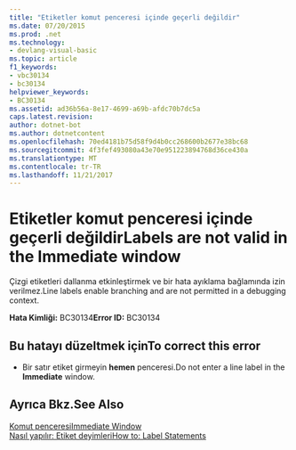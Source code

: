 ```yaml
---
title: "Etiketler komut penceresi içinde geçerli değildir"
ms.date: 07/20/2015
ms.prod: .net
ms.technology:
- devlang-visual-basic
ms.topic: article
f1_keywords:
- vbc30134
- bc30134
helpviewer_keywords:
- BC30134
ms.assetid: ad36b56a-8e17-4699-a69b-afdc70b7dc5a
caps.latest.revision: 
author: dotnet-bot
ms.author: dotnetcontent
ms.openlocfilehash: 70ed4181b75d58f9d4b0cc268600b2677e38bc68
ms.sourcegitcommit: 4f3fef493080a43e70e951223894768d36ce430a
ms.translationtype: MT
ms.contentlocale: tr-TR
ms.lasthandoff: 11/21/2017
---
```

# <a name="labels-are-not-valid-in-the-immediate-window"></a><span data-ttu-id="d9f2c-102">Etiketler komut penceresi içinde geçerli değildir</span><span class="sxs-lookup"><span data-stu-id="d9f2c-102">Labels are not valid in the Immediate window</span></span>
<span data-ttu-id="d9f2c-103">Çizgi etiketleri dallanma etkinleştirmek ve bir hata ayıklama bağlamında izin verilmez.</span><span class="sxs-lookup"><span data-stu-id="d9f2c-103">Line labels enable branching and are not permitted in a debugging context.</span></span>  
  
 <span data-ttu-id="d9f2c-104">**Hata Kimliği:** BC30134</span><span class="sxs-lookup"><span data-stu-id="d9f2c-104">**Error ID:** BC30134</span></span>  
  
## <a name="to-correct-this-error"></a><span data-ttu-id="d9f2c-105">Bu hatayı düzeltmek için</span><span class="sxs-lookup"><span data-stu-id="d9f2c-105">To correct this error</span></span>  
  
-   <span data-ttu-id="d9f2c-106">Bir satır etiket girmeyin **hemen** penceresi.</span><span class="sxs-lookup"><span data-stu-id="d9f2c-106">Do not enter a line label in the **Immediate** window.</span></span>  
  
## <a name="see-also"></a><span data-ttu-id="d9f2c-107">Ayrıca Bkz.</span><span class="sxs-lookup"><span data-stu-id="d9f2c-107">See Also</span></span>  
 [<span data-ttu-id="d9f2c-108">Komut penceresi</span><span class="sxs-lookup"><span data-stu-id="d9f2c-108">Immediate Window</span></span>](/visualstudio/ide/reference/immediate-window)  
 [<span data-ttu-id="d9f2c-109">Nasıl yapılır: Etiket deyimleri</span><span class="sxs-lookup"><span data-stu-id="d9f2c-109">How to: Label Statements</span></span>](../../visual-basic/programming-guide/program-structure/how-to-label-statements.md)

